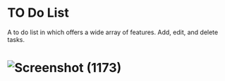 # TO Do List
A to do list in which offers a wide array of features. Add, edit, and delete tasks.
# ![Screenshot (1173)](https://github.com/MuhammadSarimWaseem/To_Do_List/assets/99094444/67ec346a-3b28-4f83-88ae-7daf95bc8acf)

